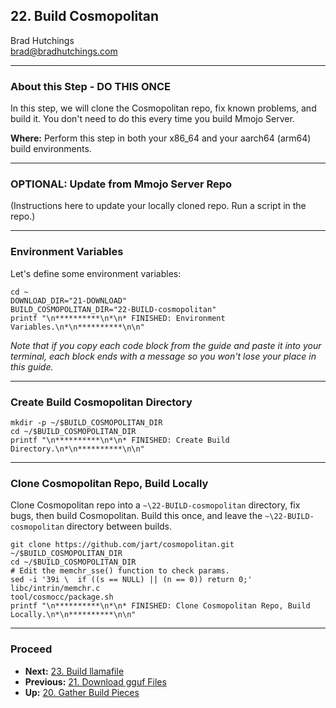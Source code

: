 ## 22. Build Cosmopolitan

Brad Hutchings<br/>
brad@bradhutchings.com

---
### About this Step - DO THIS ONCE
In this step, we will clone the Cosmopolitan repo, fix known problems, and build it. You don't need to do this every time you build Mmojo Server.

**Where:** Perform this step in both your x86_64 and your aarch64 (arm64) build environments.

---
### OPTIONAL: Update from Mmojo Server Repo
(Instructions here to update your locally cloned repo. Run a script in the repo.)

---
### Environment Variables

Let's define some environment variables:
```
cd ~
DOWNLOAD_DIR="21-DOWNLOAD"
BUILD_COSMOPOLITAN_DIR="22-BUILD-cosmopolitan"
printf "\n**********\n*\n* FINISHED: Environment Variables.\n*\n**********\n\n"
```

_Note that if you copy each code block from the guide and paste it into your terminal, each block ends with a message so you won't lose your place in this guide._

---
### Create Build Cosmopolitan Directory
```
mkdir -p ~/$BUILD_COSMOPOLITAN_DIR
cd ~/$BUILD_COSMOPOLITAN_DIR
printf "\n**********\n*\n* FINISHED: Create Build Directory.\n*\n**********\n\n"
```

---
### Clone Cosmopolitan Repo, Build Locally
Clone Cosmopolitan repo into a `~\22-BUILD-cosmopolitan` directory, fix bugs, then build Cosmopolitan. Build this once, and leave the `~\22-BUILD-cosmopolitan` directory between builds.
```
git clone https://github.com/jart/cosmopolitan.git ~/$BUILD_COSMOPOLITAN_DIR
cd ~/$BUILD_COSMOPOLITAN_DIR
# Edit the memchr_sse() function to check params.
sed -i '39i \  if ((s == NULL) || (n == 0)) return 0;' libc/intrin/memchr.c
tool/cosmocc/package.sh
printf "\n**********\n*\n* FINISHED: Clone Cosmopolitan Repo, Build Locally.\n*\n**********\n\n"
```


---
### Proceed
- **Next:** [23. Build llamafile](23-Build-llamafile.md)
- **Previous:** [21. Download gguf Files](21-Download-gguf-Files.md)
- **Up:** [20. Gather Build Pieces](20-Gather-Build-Pieces.md)
